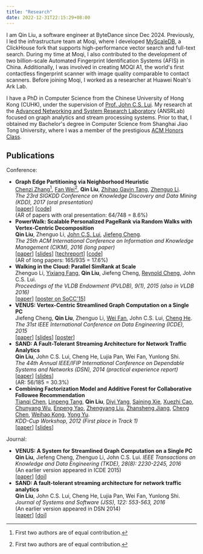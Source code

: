 ```yaml
---
title: "Research"
date: 2022-12-31T22:15:29+08:00
---
```


I am Qin Liu, a software engineer at ByteDance since Dec 2024. Previously, I led the infrastructure team at Moqi, where I developed [MyScaleDB](https://github.com/myscale/MyScaleDB), a ClickHouse fork that supports high-performance vector search and full-text search. During my time at Moqi, I also contributed to the development of two billion-scale Automated Fingerprint Identification Systems (AFIS) in China. Additionally, I was involved in creating MOQI A1, the world's first contactless fingerprint scanner with image quality comparable to contact scanners. Before joining Moqi, I worked as a researcher at Huawei Noah's Ark Lab.

I have a PhD in Computer Science from the Chinese University of Hong Kong (CUHK), under the supervision of [Prof. John C.S. Lui](https://www.cse.cuhk.edu.hk/~cslui/). My research at the [Advanced Networking and System Research Laboratory](http://ansrlab.cse.cuhk.edu.hk/) (ANSRLab) focused on graph analytics and stream processing systems. Prior to that, I obtained my Bachelor's degree in Computer Science from Shanghai Jiao Tong University, where I was a member of the prestigious [ACM Honors Class](https://acm.sjtu.edu.cn/home).

## Publications

Conference:

- **Graph Edge Partitioning via Neighborhood Heuristic**  
  [Chenzi Zhang](https://scholar.google.com.hk/citations?user=vdwUDiIAAAAJ&hl=en)[^1], [Fan Wei](https://sites.google.com/view/fan-wei/home)[^1], **Qin Liu**, [Zhihao Gavin Tang](http://zhihaotang.com/), [Zhenguo Li](https://scholar.google.com/citations?user=XboZC1AAAAAJ&hl=en).  
  *The 23rd SIGKDD Conference on Knowledge Discovery and Data Mining (KDD), 2017 (oral presentation)*  
  [[paper](/publication/kdd2017.pdf)] [[code](https://github.com/ansrlab/edgepart)]  
  (AR of papers with oral presentation: 64/748 = 8.6%) 
- **PowerWalk: Scalable Personalized PageRank via Random Walks with Vertex-Centric Decomposition**  
  **Qin Liu**, Zhenguo Li, [John C.S. Lui](http://www.cse.cuhk.edu.hk/~cslui/), [Jiefeng Cheng](https://scholar.google.com.hk/citations?user=GKHIanEAAAAJ&hl=en).  
  *The 25th ACM International Conference on Information and Knowledge Management (CIKM), 2016 (long paper)*  
  [[paper](/publication/cikm2016.pdf)] [[slides](/publication/cikm2016-slides.pptx)] [[techreport](/publication/cikm2016-techreport.pdf)] [[code](https://github.com/lqhl/PowerWalk)]  
  (AR of long papers: 165/935 = 17.6%) 
- **Walking in the Cloud: Parallel SimRank at Scale**  
  Zhenguo Li, [Yixiang Fang](https://fangyixiang.github.io/), **Qin Liu**, Jiefeng Cheng, [Reynold Cheng](https://i.cs.hku.hk/~ckcheng/), John C.S. Lui.  
  *Proceedings of the VLDB Endowment (PVLDB), 9(1), 2015 (also in VLDB 2016)*  
  [[paper](/publication/vldb2015.pdf)] [[poster on SoCC'15](/publication/socc2015-poster.pdf)]
- **VENUS: Vertex-Centric Streamlined Graph Computation on a Single PC**  
  Jiefeng Cheng, **Qin Liu**, Zhenguo Li, [Wei Fan](https://scholar.google.com/citations?user=QvAC0OEAAAAJ&hl=en), John C.S. Lui, [Cheng He](https://scholar.google.com/citations?user=WEc2ew8AAAAJ&hl=zh-CN).  
  *The 31st IEEE International Conference on Data Engineering (ICDE), 2015*  
  [[paper](/publication/icde2015.pdf)] [[slides](/publication/icde2015-slides.pptx)] [[poster](/publication/icde2015-poster.pdf)]  
- **SAND: A Fault-Tolerant Streaming Architecture for Network Traffic Analytics**  
  **Qin Liu**, John C.S. Lui, Cheng He, Lujia Pan, Wei Fan, Yunlong Shi.  
  *The 44th Annual IEEE/IFIP International Conference on Dependable Systems and Networks (DSN), 2014 (practical experience report)*  
  [[paper](/publication/dsn2014.pdf)] [[slides](/publication/dsn2014-slides.pdf)]  
  (AR: 56/185 = 30.3%) 
- **Combining Factorization Model and Additive Forest for Collaborative Followee Recommendation**  
  [Tianqi Chen](https://tqchen.com/), [Linpeng Tang](https://chtlp.github.io/), **Qin Liu**, [Diyi Yang](https://cs.stanford.edu/~diyiy/), [Saining Xie](https://www.sainingxie.com/), [Xuezhi Cao](https://scholar.google.com.hk/citations?user=lqXw00MAAAAJ&hl=en), [Chunyang Wu](https://research.facebook.com/people/wu-chunyang/), [Enpeng Yao](http://www.yepyao.com/), [Zhengyang Liu](https://lozycs.github.io/), [Zhansheng Jiang](https://www.linkedin.com/in/zhansheng-jiang-144271ab), [Cheng Chen](https://chengchen8.github.io/), [Weihao Kong](https://weihaokong.github.io/), [Yong Yu](http://apex.sjtu.edu.cn/members/yyu).  
  *KDD-Cup Workshop, 2012 (First place in Track 1)*  
  [[paper](/publication/kddcup2012.pdf)] [[slides](/publication/kddcup2012-slides.pdf)]

[^1]: First two authors are of equal contribution.

Journal:

- **VENUS: A System for Streamlined Graph Computation on a Single PC**  
  **Qin Liu**, Jiefeng Cheng, Zhenguo Li, John C.S. Lui.
  *IEEE Transactions on Knowledge and Data Engineering (TKDE), 28(8): 2230-2245, 2016*  
  (An earlier version appeared in ICDE 2015)  
  [[paper](/publication/tkde2015.pdf)] [[doi](http://dx.doi.org/10.1109/TKDE.2015.2502938)]
- **SAND: A fault-tolerant streaming architecture for network traffic analytics**  
  **Qin Liu**, John C.S. Lui, Cheng He, Lujia Pan, Wei Fan, Yunlong Shi.  
  *Journal of Systems and Software (JSS), 122: 553-563, 2016*  
  (An earlier version appeared in DSN 2014)  
  [[paper](/publication/jss2015.pdf)] [[doi](http://dx.doi.org/10.1016/j.jss.2015.07.049)]
